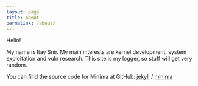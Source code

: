 ```yaml
---
layout: page
title: About
permalink: /about/
---
```

Hello!

My name is Itay Snir. My main interests are kernel development, system exploitation and vuln research.
This site is my logger, so stuff will get very random. 

You can find the source code for Minima at GitHub:
[jekyll][jekyll-organization] /
[minima](https://github.com/jekyll/minima)


[jekyll-organization]: https://github.com/jekyll
